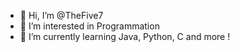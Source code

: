 - 👋 Hi, I’m @TheFive7
- 👀 I’m interested in Programmation
- 🌱 I’m currently learning Java, Python, C and more !

<!---
TheFive7/TheFive7 is a ✨ special ✨ repository because its `README.md` (this file) appears on your GitHub profile.
You can click the Preview link to take a look at your changes.
--->
